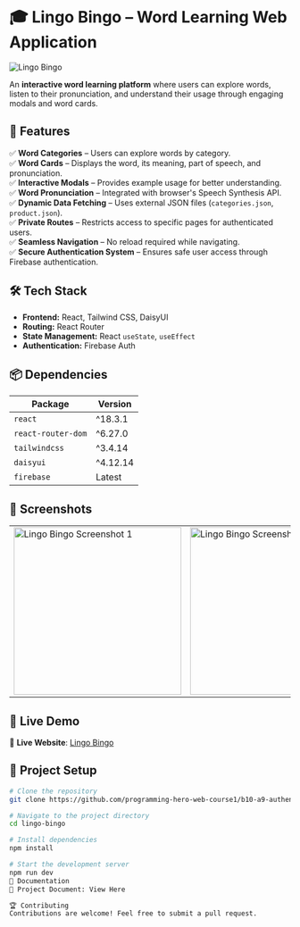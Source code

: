 # 🎓 Lingo Bingo – Word Learning Web Application

![Lingo Bingo](./src/assets/ss.JPG)

An **interactive word learning platform** where users can explore words, listen to their pronunciation, and understand their usage through engaging modals and word cards.

## 📌 Features

✅ **Word Categories** – Users can explore words by category.  
✅ **Word Cards** – Displays the word, its meaning, part of speech, and pronunciation.  
✅ **Interactive Modals** – Provides example usage for better understanding.  
✅ **Word Pronunciation** – Integrated with browser's Speech Synthesis API.  
✅ **Dynamic Data Fetching** – Uses external JSON files (`categories.json`, `product.json`).  
✅ **Private Routes** – Restricts access to specific pages for authenticated users.  
✅ **Seamless Navigation** – No reload required while navigating.  
✅ **Secure Authentication System** – Ensures safe user access through Firebase authentication.  

## 🛠️ Tech Stack

- **Frontend:** React, Tailwind CSS, DaisyUI  
- **Routing:** React Router  
- **State Management:** React `useState`, `useEffect`  
- **Authentication:** Firebase Auth  

## 📦 Dependencies

| Package             | Version  |
|---------------------|----------|
| `react`            | ^18.3.1  |
| `react-router-dom` | ^6.27.0  |
| `tailwindcss`      | ^3.4.14  |
| `daisyui`          | ^4.12.14 |
| `firebase`         | Latest   |

## 📸 Screenshots  

<div align="center">
  <table>
    <tr>
      <td><img src="https://i.ibb.co.com/CKpWjC00/Capture-JPGqs.jpg" width="300" alt="Lingo Bingo Screenshot 1"></td>
      <td><img src="https://i.ibb.co/Vc154CDr/dsd.jpg" width="300" alt="Lingo Bingo Screenshot 2"></td>
    </tr>
  </table>
</div>

## 🚀 Live Demo  

🔗 **Live Website**: [Lingo Bingo](https://b10-a9-authentication.web.app/)  

## 📂 Project Setup

```bash
# Clone the repository
git clone https://github.com/programming-hero-web-course1/b10-a9-authentication-alazim-star.git

# Navigate to the project directory
cd lingo-bingo

# Install dependencies
npm install

# Start the development server
npm run dev
📜 Documentation
📄 Project Document: View Here

🏆 Contributing
Contributions are welcome! Feel free to submit a pull request.


